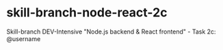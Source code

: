 # skill-branch-node-react-2c
Skill-branch DEV-Intensive "Node.js backend &amp; React frontend" - Task 2c: @username
